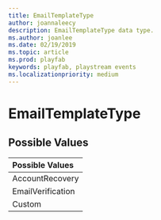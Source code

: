 ```yaml
---
title: EmailTemplateType
author: joannaleecy
description: EmailTemplateType data type.
ms.author: joanlee
ms.date: 02/19/2019
ms.topic: article
ms.prod: playfab
keywords: playfab, playstream events
ms.localizationpriority: medium
---
```


# EmailTemplateType

## Possible Values

|Possible Values|
| :--------------------|
|AccountRecovery|
|EmailVerification|
|Custom|
